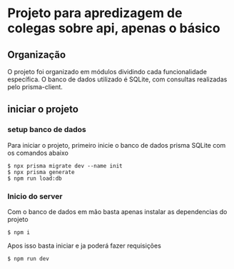 # Projeto para apredizagem de colegas sobre api, apenas o básico

## Organização

O projeto foi organizado em módulos dividindo cada funcionalidade específica.
O banco de dados utilizado é SQLite, com consultas realizadas pelo prisma-client.

## iniciar o projeto

### setup banco de dados

Para iniciar o projeto, primeiro inicie o banco de dados prisma SQLite com os comandos abaixo

    $ npx prisma migrate dev --name init
    $ npx prisma generate
    $ npm run load:db

### Inicio do server

Com o banco de dados em mão basta apenas instalar as dependencias do projeto

    $ npm i

Apos isso basta iniciar e ja poderá fazer requisições

    $ npm run dev
